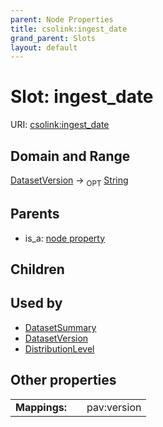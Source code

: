 ```yaml
---
parent: Node Properties
title: csolink:ingest_date
grand_parent: Slots
layout: default
---
```


# Slot: ingest_date




URI: [csolink:ingest_date](https://w3id.org/csolink/vocab/ingest_date)

## Domain and Range

[DatasetVersion](DatasetVersion.md) ->  <sub>OPT</sub> [String](types/String.md)

## Parents

 *  is_a: [node property](node_property.md)

## Children


## Used by

 * [DatasetSummary](DatasetSummary.md)
 * [DatasetVersion](DatasetVersion.md)
 * [DistributionLevel](DistributionLevel.md)

## Other properties

|  |  |  |
| --- | --- | --- |
| **Mappings:** | | pav:version |

